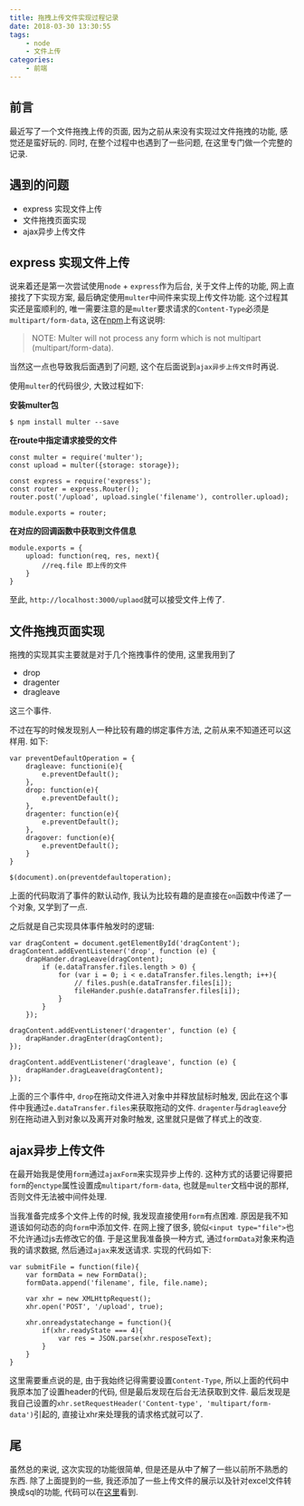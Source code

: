 ```yaml
---
title: 拖拽上传文件实现过程记录
date: 2018-03-30 13:30:55
tags:
	- node
	- 文件上传
categories:
	- 前端
---
```


## 前言
最近写了一个文件拖拽上传的页面, 因为之前从来没有实现过文件拖拽的功能, 感觉还是蛮好玩的. 同时, 在整个过程中也遇到了一些问题, 在这里专门做一个完整的记录.  

<!-- more -->

## 遇到的问题
* express 实现文件上传
* 文件拖拽页面实现
* ajax异步上传文件




## express 实现文件上传
说来着还是第一次尝试使用`node` + `express`作为后台, 关于文件上传的功能, 网上直接找了下实现方案, 最后确定使用`multer`中间件来实现上传文件功能. 这个过程其实还是蛮顺利的, 唯一需要注意的是`multer`要求请求的`Content-Type`必须是`multipart/form-data`, 这在[npm](https://www.npmjs.com/package/multer)上有这说明:
> NOTE: Multer will not process any form which is not multipart (multipart/form-data).

当然这一点也导致我后面遇到了问题, 这个在后面说到`ajax异步上传文件`时再说.  

使用`multer`的代码很少, 大致过程如下:  

**安装multer包**
```
$ npm install multer --save
```

**在route中指定请求接受的文件**
```
const multer = require('multer');
const upload = multer({storage: storage});

const express = require('express');
const router = express.Router();
router.post('/upload', upload.single('filename'), controller.upload);

module.exports = router;
```

**在对应的回调函数中获取到文件信息**
```
module.exports = {
	upload: function(req, res, next){
		//req.file 即上传的文件
	}
}
```
至此, `http://localhost:3000/uplaod`就可以接受文件上传了.



## 文件拖拽页面实现
拖拽的实现其实主要就是对于几个拖拽事件的使用, 这里我用到了

* drop
* dragenter
* dragleave

这三个事件.  

不过在写的时候发现别人一种比较有趣的绑定事件方法, 之前从来不知道还可以这样用. 如下: 

```
var preventDefaultOperation = {
	dragleave: functioni(e){
		e.preventDefault();
	},
	drop: function(e){
		e.preventDefault();		
	},
	dragenter: function(e){
		e.preventDefault();
	},
	dragover: function(e){
		e.preventDefault();
	}
}

$(document).on(preventdefaultoperation);
```

上面的代码取消了事件的默认动作, 我认为比较有趣的是直接在`on`函数中传递了一个对象, 又学到了一点.  

之后就是自己实现具体事件触发时的逻辑:
```
var dragContent = document.getElementById('dragContent');
dragContent.addEventListener('drop', function (e) {
	drapHander.dragLeave(dragContent);
		if (e.dataTransfer.files.length > 0) {
			for (var i = 0; i < e.dataTransfer.files.length; i++){
				// files.push(e.dataTransfer.files[i]);
				fileHander.push(e.dataTransfer.files[i]);
			}
		}
	});

dragContent.addEventListener('dragenter', function (e) {
	drapHander.dragEnter(dragContent);
});

dragContent.addEventListener('dragleave', function (e) {
	drapHander.dragLeave(dragContent);
});
```
上面的三个事件中, `drop`在拖动文件进入对象中并释放鼠标时触发, 因此在这个事件中我通过`e.dataTransfer.files`来获取拖动的文件. `dragenter`与`dragleave`分别在拖动进入到对象以及离开对象时触发, 这里就只是做了样式上的改变.



## ajax异步上传文件
在最开始我是使用`form`通过`ajaxForm`来实现异步上传的. 这种方式的话要记得要把`form`的`enctype`属性设置成`multipart/form-data`, 也就是`multer`文档中说的那样, 否则文件无法被中间件处理.  

当我准备完成多个文件上传的时候, 我发现直接使用`form`有点困难. 原因是我不知道该如何动态的向`form`中添加文件. 在网上搜了很多, 貌似`<input type="file">`也不允许通过js去修改它的值. 于是这里我准备换一种方式, 通过`formData`对象来构造我的请求数据, 然后通过`ajax`来发送请求. 实现的代码如下:

```
var submitFile = function(file){
	var formData = new FormData();
	formData.append('filename', file, file.name);
	
	var xhr = new XMLHttpRequest();
	xhr.open('POST', '/upload', true);
	
	xhr.onreadystatechange = function(){
		if(xhr.readyState === 4){
			var res = JSON.parse(xhr.resposeText);
		}
	}
}
```

这里需要重点说的是, 由于我始终记得需要设置`Content-Type`, 所以上面的代码中我原本加了设置header的代码, 但是最后发现在后台无法获取到文件. 最后发现是我自己设置的`xhr.setRequestHeader('Content-type', 'multipart/form-data')`引起的, 直接让xhr来处理我的请求格式就可以了.


## 尾
虽然总的来说, 这次实现的功能很简单, 但是还是从中了解了一些以前所不熟悉的东西. 除了上面提到的一些, 我还添加了一些上传文件的展示以及针对excel文件转换成sql的功能, 代码可以在[这里](https://github.com/fiyc/front-end/tree/master/DragUpoadFile)看到.
